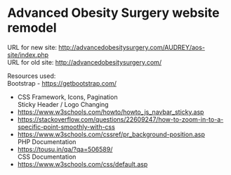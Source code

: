 # Advanced Obesity Surgery website remodel

URL for new site: http://advancedobesitysurgery.com/AUDREY/aos-site/index.php  
URL for old site: http://advancedobesitysurgery.com/  

Resources used:  
Bootstrap - https://getbootstrap.com/  
* CSS Framework, Icons, Pagination  
Sticky Header / Logo Changing  
* https://www.w3schools.com/howto/howto_js_navbar_sticky.asp  
* https://stackoverflow.com/questions/22609247/how-to-zoom-in-to-a-specific-point-smoothly-with-css  
* https://www.w3schools.com/cssref/pr_background-position.asp  
PHP Documentation  
* https://tousu.in/qa/?qa=506589/  
CSS Documentation  
* https://www.w3schools.com/css/default.asp  